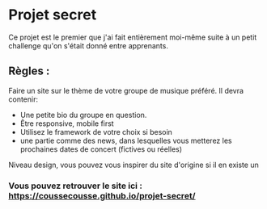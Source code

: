 # Projet secret

Ce projet est le premier que j'ai fait entièrement moi-même suite à un petit challenge qu'on s'était donné entre apprenants. 

## Règles :

Faire un site sur le thème de votre groupe de musique préféré. Il devra contenir:

- Une petite bio du groupe en question.
- Être responsive, mobile first
- Utilisez le framework de votre choix si besoin
- une partie comme des news, dans lesquelles vous metterez les prochaines dates de concert (fictives ou réelles)

Niveau design, vous pouvez vous inspirer du site d'origine si il en existe un

### Vous pouvez retrouver le site ici : <a href="https://coussecousse.github.io/projet-secret/" target="_blank">https://coussecousse.github.io/projet-secret/ </a>
